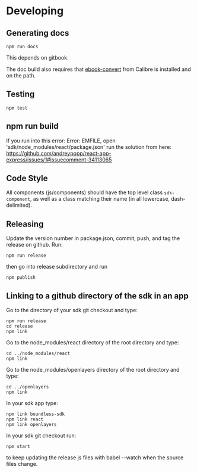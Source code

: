 # Developing

## Generating docs

    npm run docs

This depends on gitbook.

The doc build also requires that [ebook-convert](https://calibre-ebook.com) from Calibre is installed and on the path.

## Testing
    npm test

## npm run build
If you run into this error: Error: EMFILE, open 'sdk/node_modules/react/package.json' run the solution from here: https://github.com/andreypopp/react-app-express/issues/1#issuecomment-34113065

## Code Style

All components (js/components) should have the top level class `sdk-component`, as well as a class matching their name (in all lowercase, dash-delimited).

## Releasing
Update the version number in package.json, commit, push, and tag the release on github. Run:

    npm run release

then go into release subdirectory and run

    npm publish

## Linking to a github directory of the sdk in an app
Go to the directory of your sdk git checkout and type:

    npm run release
    cd release
    npm link

Go to the node_modules/react directory of the root directory and type:

    cd ../node_modules/react
    npm link

Go to the node_modules/openlayers directory of the root directory and type:

    cd ../openlayers
    npm link

In your sdk app type:

    npm link boundless-sdk
    npm link react
    npm link openlayers

In your sdk git checkout run:

    npm start

to keep updating the release js files with babel --watch when the source files change.
